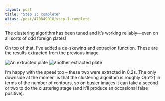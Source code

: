 ```yaml
---
layout: post
title: "Step 1: complete"
alias: /post/470849018/step-1-complete
---
```

The clustering algorithm has been tuned and it’s working reliably—even on all
sorts of odd foreign plates!

On top of that, I’ve added a de-skewing and extraction function. These are the
results extracted from the previous image.

![An extracted plate](http://farm3.static.flickr.com/2497/3955585309_eb4a8b0ab0.jpg)
![Another extracted plate](http://farm3.static.flickr.com/2579/3955585331_3b9ee5ea10.jpg)

I’m happy with the speed too – these two were extracted in 0.2s. The only
downside at the moment is that the clustering algorithm is roughly O(n^2) in
terms of the number of contours, so on busier images it can take a second or
two to do the clustering stage (and it’ll produce an occasional false
positive).
